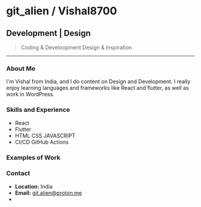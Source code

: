 # git_alien / Vishal8700

## Development | Design

> Coding & Develoopment
> Design & Inspiration  

---

### About Me
I'm Vishal from India, and I do content on Design and Development. I really enjoy learning languages and frameworks like React and flutter, as well as work in WordPress.

### Skills and Experience
- React
- Flutter
- HTML CSS JAVASCRIPT
- CI/CD GitHub Actions

### Examples of Work


### Contact
- **Location:** India
- **Email:** git.alien@proton.me
- 
